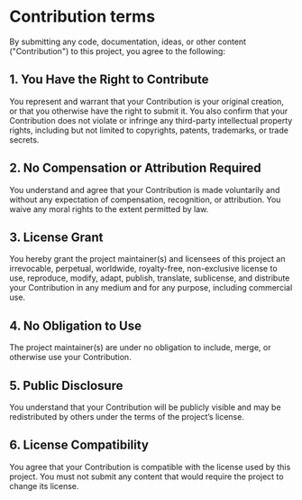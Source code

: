 # Contribution terms

By submitting any code, documentation, ideas, or other content ("Contribution") to this project, you agree to the following:

## 1. You Have the Right to Contribute
You represent and warrant that your Contribution is your original creation, or that you otherwise have the right to submit it. You also confirm that your Contribution does not violate or infringe any third-party intellectual property rights, including but not limited to copyrights, patents, trademarks, or trade secrets.

## 2. No Compensation or Attribution Required
You understand and agree that your Contribution is made voluntarily and without any expectation of compensation, recognition, or attribution. You waive any moral rights to the extent permitted by law.

## 3. License Grant
 You hereby grant the project maintainer(s) and licensees of this project an irrevocable, perpetual, worldwide, royalty-free, non-exclusive license to use, reproduce, modify, adapt, publish, translate, sublicense, and distribute your Contribution in any medium and for any purpose, including commercial use.

## 4. No Obligation to Use
The project maintainer(s) are under no obligation to include, merge, or otherwise use your Contribution.

## 5. Public Disclosure
You understand that your Contribution will be publicly visible and may be redistributed by others under the terms of the project’s license.

## 6. License Compatibility
You agree that your Contribution is compatible with the license used by this project. You must not submit any content that would require the project to change its license.
